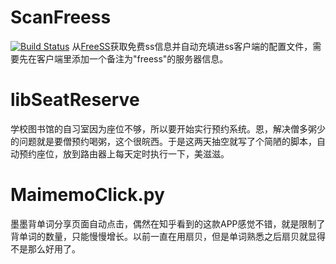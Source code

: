 # ScanFreess

[![Build Status](https://travis-ci.org/xiuluo/PythonSpider.svg?branch=master)](https://travis-ci.org/xiuluo/PythonSpider/)
从[FreeSS](http://freess.org/)获取免费ss信息并自动充填进ss客户端的配置文件，需要先在客户端里添加一个备注为"freess"的服务器信息。

# libSeatReserve

学校图书馆的自习室因为座位不够，所以要开始实行预约系统。恩，解决僧多粥少的问题就是要僧预约喝粥，这个很皖西。于是这两天抽空就写了个简陋的脚本，自动预约座位，放到路由器上每天定时执行一下，美滋滋。

# MaimemoClick.py
墨墨背单词分享页面自动点击，偶然在知乎看到的这款APP感觉不错，就是限制了背单词的数量，只能慢慢增长。以前一直在用扇贝，但是单词熟悉之后扇贝就显得不是那么好用了。